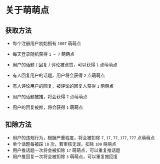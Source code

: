 # 关于萌萌点



## 获取方法

* 每个注册用户初始拥有 `1007` 萌萌点

* 每天登录随机获得 `1 ~ 7` 萌萌点

* 用户的话题 / 回复 / 评论被点赞，可以获得 `1` 点萌萌点

* 有人回复用户的话题，用户将会获得 `2` 点萌萌点

* 有人评论用户的回复，被评论的回复人获得 `1` 萌萌点

* 用户的话题被推，将会获得 `7` 点萌萌点

* 用户的回复被推，将会获得 `1` 萌萌点

  

## 扣除方法

* 用户的违规行为，根据严重程度，将会被扣除 `7`, `17`, `77`, `177`, `777`  点萌萌点
* 单个话题每被踩 `10` 次，若审核无误，扣除 `100` 萌萌点
* 用户推话题一次将会被扣除 `17` 萌萌点，可以重复推话题
* 用户推回复一次将会被扣除 `3` 萌萌点，可以重复推回复

